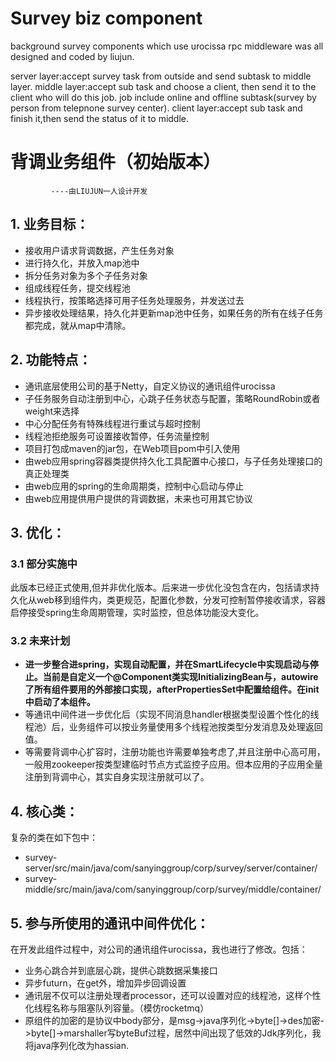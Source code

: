 # Survey biz component
background survey components which use urocissa rpc middleware was all designed and coded by liujun.

server layer:accept survey task from outside and send subtask to middle layer.
middle layer:accept sub task and choose a client, then send it to the client who will do this job.
              job include online and offline subtask(survey by person from telepnone survey center).
client layer:accept sub task and finish it,then send the status of it to middle.

# **背调业务组件**（初始版本）
             ----由LIUJUN一人设计开发

## 1. 业务目标：
   - 接收用户请求背调数据，产生任务对象
   - 进行持久化，并放入map池中
   - 拆分任务对象为多个子任务对象
   - 组成线程任务，提交线程池
   - 线程执行，按策略选择可用子任务处理服务，并发送过去
   - 异步接收处理结果，持久化并更新map池中任务，如果任务的所有在线子任务都完成，就从map中清除。
   
## 2. 功能特点：
   - 通讯底层使用公司的基于Netty，自定义协议的通讯组件urocissa
   - 子任务服务自动注册到中心，心跳子任务状态与配置，策略RoundRobin或者weight来选择
   - 中心分配任务有特殊线程进行重试与超时控制
   - 线程池拒绝服务可设置接收暂停，任务流量控制
   - 项目打包成maven的jar包，在Web项目pom中引入使用
   - 由web应用spring容器类提供持久化工具配置中心接口，与子任务处理接口的真正处理类
   - 由web应用的spring的生命周期类，控制中心启动与停止
   - 由web应用提供用户提供的背调数据，未来也可用其它协议
   
## 3. 优化：
### 3.1 部分实施中
   此版本已经正式使用,但并非优化版本。后来进一步优化没包含在内，包括请求持久化从web移到组件内，类更规范，配置化参数，分发可控制暂停接收请求，容器启停接受spring生命周期管理，实时监控，但总体功能没大变化。
   
### 3.2 未来计划
   - **进一步整合进spring，实现自动配置，并在SmartLifecycle中实现启动与停止。当前是自定义一个@Component类实现InitializingBean与，autowire了所有组件要用的外部接口实现，afterPropertiesSet中配置给组件。在init中启动了本组件。**
   - 等通讯中间件进一步优化后（实现不同消息handler根据类型设置个性化的线程池）后，业务组件可以按业务量使用多个线程池按类型分发消息及处理返回值。
   - 等需要背调中心扩容时，注册功能也许需要单独考虑了,并且注册中心高可用，一般用zookeeper按类型建临时节点方式监控子应用。但本应用的子应用全量注册到背调中心，其实自身实现注册就可以了。

## 4. 核心类：
   复杂的类在如下包中：
   - survey-server/src/main/java/com/sanyinggroup/corp/survey/server/container/
   - survey-middle/src/main/java/com/sanyinggroup/corp/survey/middle/container/
   
## 5. 参与所使用的通讯中间件优化：
   在开发此组件过程中，对公司的通讯组件urocissa，我也进行了修改。包括：
   - 业务心跳合并到底层心跳，提供心跳数据采集接口
   - 异步futurn，在get外，增加异步回调设置
   - 通讯层不仅可以注册处理者processor，还可以设置对应的线程池，这样个性化线程名称与阻塞队列容量。（模仿rocketmq）
   - 原组件的加密的是协议中body部分，是msg->java序列化->byte[]->des加密->byte[]->marshaller写byteBuf过程，居然中间出现了低效的Jdk序列化，我将java序列化改为hassian.

